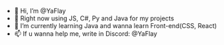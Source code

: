 - 👋 Hi, I’m @YaFlay
- 👀 Right now using JS, C#, Py and Java for my projects
- 🌱 I’m currently learning Java and wanna learn Front-end(CSS, React)
- 📫 If u wanna help me, write in Discord: @YaFlay

<!---
YaFlay/YaFlay is a ✨ special ✨ repository because its `README.md` (this file) appears on your GitHub profile.
You can click the Preview link to take a look at your changes.
--->

